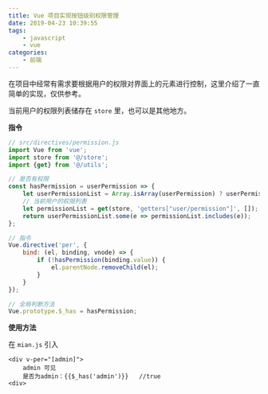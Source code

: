 ```yaml
---
title: Vue 项目实现按钮级别权限管理
date: 2019-04-23 10:39:55
tags:
    - javascript
    - vue
categories: 
    - 前端
---
```


在项目中经常有需求要根据用户的权限对界面上的元素进行控制，这里介绍了一直简单的实现，仅供参考。

<!--more-->

当前用户的权限列表储存在 `store` 里，也可以是其他地方。

**指令**

```js
// src/directives/permission.js
import Vue from 'vue';
import store from '@/store';
import {get} from '@/utils';

// 是否有权限
const hasPermission = userPermission => {
    let userPermissionList = Array.isArray(userPermission) ? userPermission : [userPermission];
    // 当前用户的权限列表
    let permissionList = get(store, 'getters["user/permission"]', []);
    return userPermissionList.some(e => permissionList.includes(e));
};

// 指令
Vue.directive('per', {
    bind: (el, binding, vnode) => {
        if (!hasPermission(binding.value)) {
            el.parentNode.removeChild(el);
        }
    }
});

// 全局判断方法
Vue.prototype.$_has = hasPermission;
```

**使用方法**

在 `mian.js` 引入

```vue
<div v-per="[admin]">
    admin 可见
    是否为admin：{{$_has('admin')}}   //true
<div>
```
